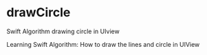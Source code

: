 # drawCircle
Swift Algorithm drawing circle in UIview

Learning Swift Algorithm: How to draw the lines and circle in UIView
